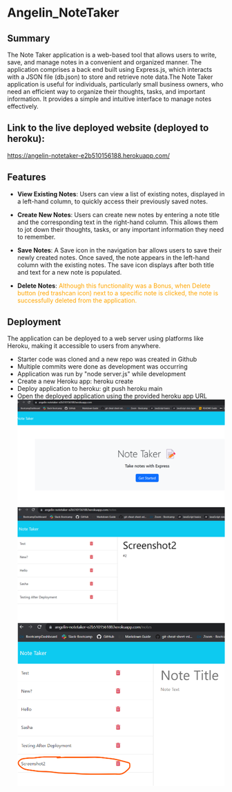 # Angelin_NoteTaker

## Summary

The Note Taker application is a web-based tool that allows users to write, save, and manage notes in a convenient and organized manner. The application comprises a back end built using Express.js, which interacts with a JSON file (db.json) to store and retrieve note data.The Note Taker application is useful for individuals, particularly small business owners, who need an efficient way to organize their thoughts, tasks, and important information. It provides a simple and intuitive interface to manage notes effectively.

## Link to the live deployed website (deployed to heroku):

https://angelin-notetaker-e2b510156188.herokuapp.com/

## Features

- **View Existing Notes**: Users can view a list of existing notes, displayed in a left-hand column, to quickly access their previously saved notes.

- **Create New Notes**: Users can create new notes by entering a note title and the corresponding text in the right-hand column. This allows them to jot down their thoughts, tasks, or any important information they need to remember.

- **Save Notes**: A Save icon in the navigation bar allows users to save their newly created notes. Once saved, the note appears in the left-hand column with the existing notes. The save icon displays after both title and text for a new note is populated.

- **Delete Notes**: <font color="orange">Although this functionality was a Bonus, when Delete button (red trashcan icon) next to a specific note is clicked, the note is successfully deleted from the application.</font>

## Deployment

The application can be deployed to a web server using platforms like Heroku, making it accessible to users from anywhere.
- Starter code was cloned and a new repo was created in Github
- Multiple commits were done as development was occurring
- Application was run by "node server.js" while development
- Create a new Heroku app: heroku create
- Deploy application to heroku: git push heroku main
- Open the deployed application using the provided heroku app URL
![Deployed Site's homepage Screenshot](<Screenshot 2023-10-08 131530.png>)
![Deployed Screenshot of new note](Screenshot2.png)
![SDeployed Screenshot of saved new note](Screenshot3.png)